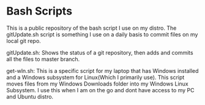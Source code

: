# Bash Scripts

This is a public repository of the bash script I use on my distro. The gitUpdate.sh script is something I use on a daily basis to commit files on my local git repo.

gitUpdate.sh: Shows the status of a git repository, then adds and commits all the files to master branch.

get-wln.sh: This is a specific script for my laptop that has Windows installed and a Windows subsystem for Linux(Which I primarily use). This script moves files from my Windows Downloads folder into my Windows Linux Subsystem. I use this when I am on the go and dont have access to my PC and Ubuntu distro.  
